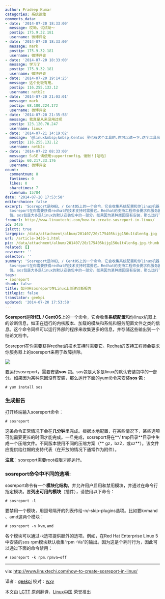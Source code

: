 ```yaml
---
author: Pradeep Kumar
categories: 系统运维
comments_data:
- date: '2014-07-20 18:33:00'
  message: 哎呦，试试呦～
  postip: 175.9.32.181
  username: 微博评论
- date: '2014-07-20 18:33:00'
  message: mark
  postip: 175.9.32.181
  username: 微博评论
- date: '2014-07-20 18:33:00'
  message: 学习了
  postip: 175.9.32.181
  username: 微博评论
- date: '2014-07-20 19:14:25'
  message: 这个比较有用。
  postip: 116.255.132.12
  username: netb2c
- date: '2014-07-20 21:03:01'
  message: mark
  postip: 68.180.224.172
  username: 微博评论
- date: '2014-07-20 21:35:58'
  message: 我真是从来没用过呢
  postip: 123.120.70.247
  username: linux
- date: '2014-07-21 14:19:02'
  message: '@linux&nbsp;&nbsp;Centos 里也有这个工具的.你可以试一下.这个工具会采集系统一些配置文件,比如启动配置,ip配置,日志等,红帽的工程师通过分析这些问题进行排错.'
  postip: 116.255.132.12
  username: netb2c
- date: '2014-07-22 08:33:00'
  message: SuSE 请使用supportconfig，谢谢！[哈哈]
  postip: 60.217.33.176
  username: 微博评论
count:
  commentnum: 8
  favtimes: 0
  likes: 0
  sharetimes: 7
  viewnum: 15784
date: '2014-07-20 17:53:58'
editorchoice: false
excerpt: 'Sosreport是RHEL / CentOS上的一个命令，它会收集系统配置和你linux机器上的诊断信息，如正在运行的内核版本、加载的模块和系统和服务配置文件之类的信息。这个命令同样可以运行外部的程序来收集更多的信息，并存储这些输出到一个结论文档中。
  Sosreport在你需要获得redhat的技术支持时需要它。Redhat的支持工程师会要求你服务器上的sosreport来用于故障排除。  要运行sosreport，需要安装sos
  包。sos包是大多是linux的默认安装包中的一部分。如果因为某种原因没有安装，那么运行下面的yum命令来安装sos 包 : # yum install sos  生成报告'
fromurl: http://www.linuxtechi.com/how-to-create-sosreport-in-linux/
id: 3436
islctt: true
largepic: /data/attachment/album/201407/20/175405kijg156u1t4len6g.jpg
url: /article-3436-1.html
pic: /data/attachment/album/201407/20/175405kijg156u1t4len6g.jpg.thumb.jpg
related: []
reviewer: ''
selector: ''
summary: 'Sosreport是RHEL / CentOS上的一个命令，它会收集系统配置和你linux机器上的诊断信息，如正在运行的内核版本、加载的模块和系统和服务配置文件之类的信息。这个命令同样可以运行外部的程序来收集更多的信息，并存储这些输出到一个结论文档中。
  Sosreport在你需要获得redhat的技术支持时需要它。Redhat的支持工程师会要求你服务器上的sosreport来用于故障排除。  要运行sosreport，需要安装sos
  包。sos包是大多是linux的默认安装包中的一部分。如果因为某种原因没有安装，那么运行下面的yum命令来安装sos 包 : # yum install sos  生成报告'
tags:
- sosreport
thumb: false
title: 如何用sosreport在Linux上创建诊断报告
titlepic: false
translator: geekpi
updated: '2014-07-20 17:53:58'
---
```


**Sosreport**是**RHEL / CentOS**上的一个命令，它会收集**系统配置**和你linux机器上的诊断信息，如正在运行的内核版本、加载的模块和系统和服务配置文件之类的信息。这个命令同样可以运行外部的程序来收集更多的信息，并存储这些输出到一个结论文档中。


Sosreport在你需要获得redhat的技术支持时需要它。Redhat的支持工程师会要求你服务器上的sosreport来用于故障排除。


![](/data/attachment/album/201407/20/175405kijg156u1t4len6g.jpg)


要运行sosreport，需要安装**sos** 包。sos包是大多是linux的默认安装包中的一部分。如果因为某种原因没有安装，那么运行下面的yum命令来安装**sos 包** :



```
# yum install sos 

```

### 生成报告


打开终端输入sosreport命令：



```
# sosreport 

```

这条命令正常情况下会在**几分钟**里完成。根据本地配置，在某些情况下，某些选项可能需要更长的时间才能完成。一旦完成，sosreport将在**/ tmp目录**目录中生成一个压缩文件。不同版本使用不同的压缩方案（\*\* gz，bz2，或xz\*\*）。该文件应提供给红帽的支持代表（在开放的情况下通常作为附件）。


**注意**：sosreport需要root权限才能运行。


### sosreport命令中不同的选项:


sosreport命令有一个**模块化结构**，并允许用户启用和禁用模块，并通过在命令行指定模块。要**列出可用的模块**（插件），请使用以下命令：



```
# sosreport -l

```

要禁用一个模块，用逗号隔开的列表传给-n/–skip-plugins选项。比如要kvmand 、amd这两个模块：



```
# sosreport -n kvm,amd

```

各个模块可以通过-k选项提供额外的选项。例如，在Red Hat Enterprise Linux 5中安装的sos rpm模块默认收集“rpm -Va”的输出。因为这是个耗时行为，因此可以通过下面的命令禁用：



```
# sosreport -k rpm.rpmva=off 

```



---


via: <http://www.linuxtechi.com/how-to-create-sosreport-in-linux/>


译者：[geekpi](https://github.com/geekpi) 校对：[wxy](https://github.com/wxy)


本文由 [LCTT](https://github.com/LCTT/TranslateProject) 原创翻译，[Linux中国](http://linux.cn/) 荣誉推出